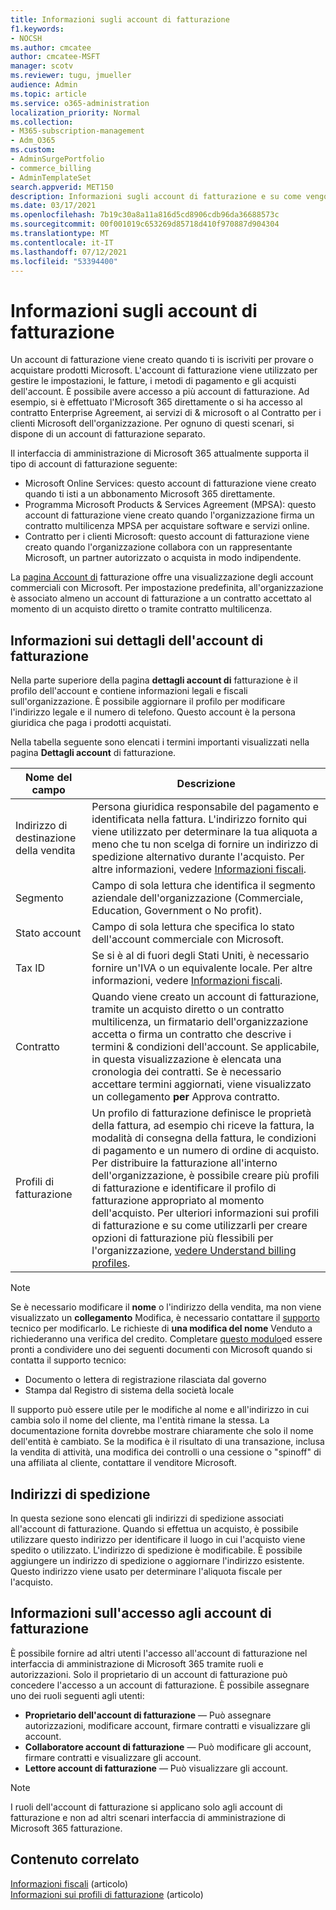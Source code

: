 ```yaml
---
title: Informazioni sugli account di fatturazione
f1.keywords:
- NOCSH
ms.author: cmcatee
author: cmcatee-MSFT
manager: scotv
ms.reviewer: tugu, jmueller
audience: Admin
ms.topic: article
ms.service: o365-administration
localization_priority: Normal
ms.collection:
- M365-subscription-management
- Adm_O365
ms.custom:
- AdminSurgePortfolio
- commerce_billing
- AdminTemplateSet
search.appverid: MET150
description: Informazioni sugli account di fatturazione e su come vengono utilizzati per gestire le impostazioni dell'account, le fatture, i metodi di pagamento e gli acquisti.
ms.date: 03/17/2021
ms.openlocfilehash: 7b19c30a8a11a816d5cd8906cdb96da36688573c
ms.sourcegitcommit: 00f001019c653269d85718d410f970887d904304
ms.translationtype: MT
ms.contentlocale: it-IT
ms.lasthandoff: 07/12/2021
ms.locfileid: "53394400"
---
```

# <a name="understand-billing-accounts"></a>Informazioni sugli account di fatturazione

Un account di fatturazione viene creato quando ti is iscriviti per provare o acquistare prodotti Microsoft. L'account di fatturazione viene utilizzato per gestire le impostazioni, le fatture, i metodi di pagamento e gli acquisti dell'account. È possibile avere accesso a più account di fatturazione. Ad esempio, si è effettuato l'Microsoft 365 direttamente o si ha accesso al contratto Enterprise Agreement, ai servizi di & microsoft o al Contratto per i clienti Microsoft dell'organizzazione. Per ognuno di questi scenari, si dispone di un account di fatturazione separato.

Il interfaccia di amministrazione di Microsoft 365 attualmente supporta il tipo di account di fatturazione seguente:

- Microsoft Online Services: questo account di fatturazione viene creato quando ti isti a un abbonamento Microsoft 365 direttamente.
- Programma Microsoft Products & Services Agreement (MPSA): questo account di fatturazione viene creato quando l'organizzazione firma un contratto multilicenza MPSA per acquistare software e servizi online.
- Contratto per i clienti Microsoft: questo account di fatturazione viene creato quando l'organizzazione collabora con un rappresentante Microsoft, un partner autorizzato o acquista in modo indipendente.

La <a href="https://go.microsoft.com/fwlink/p/?linkid=2084771" target="_blank">pagina Account di</a> fatturazione offre una visualizzazione degli account commerciali con Microsoft. Per impostazione predefinita, all'organizzazione è associato almeno un account di fatturazione a un contratto accettato al momento di un acquisto diretto o tramite contratto multilicenza.

## <a name="understand-billing-account-details"></a>Informazioni sui dettagli dell'account di fatturazione

Nella parte superiore della pagina **dettagli account di** fatturazione è il profilo dell'account e contiene informazioni legali e fiscali sull'organizzazione. È possibile aggiornare il profilo per modificare l'indirizzo legale e il numero di telefono. Questo account è la persona giuridica che paga i prodotti acquistati.

Nella tabella seguente sono elencati i termini importanti visualizzati nella pagina **Dettagli account** di fatturazione.

| Nome del campo | Descrizione |
|------------------|------------------------------------------------------------------------------------------------------------------------------------------------------------------------------------------------------------------------------------------------------------------------------|
| Indirizzo di destinazione della vendita | Persona giuridica responsabile del pagamento e identificata nella fattura. L'indirizzo fornito qui viene utilizzato per determinare la tua aliquota a meno che tu non scelga di fornire un indirizzo di spedizione alternativo durante l'acquisto. Per altre informazioni, vedere [Informazioni fiscali](billing-and-payments/tax-information.md). |
| Segmento | Campo di sola lettura che identifica il segmento aziendale dell'organizzazione (Commerciale, Education, Government o No profit). |
| Stato account | Campo di sola lettura che specifica lo stato dell'account commerciale con Microsoft. |
| Tax ID | Se si è al di fuori degli Stati Uniti, è necessario fornire un'IVA o un equivalente locale. Per altre informazioni, vedere [Informazioni fiscali](billing-and-payments/tax-information.md). |
| Contratto | Quando viene creato un account di fatturazione, tramite un acquisto diretto o un contratto multilicenza, un firmatario dell'organizzazione accetta o firma un contratto che descrive i termini & condizioni dell'account. Se applicabile, in questa visualizzazione è elencata una cronologia dei contratti. Se è necessario accettare termini aggiornati, viene visualizzato un collegamento **per** Approva contratto. |
| Profili di fatturazione | Un profilo di fatturazione definisce le proprietà della fattura, ad esempio chi riceve la fattura, la modalità di consegna della fattura, le condizioni di pagamento e un numero di ordine di acquisto. Per distribuire la fatturazione all'interno dell'organizzazione, è possibile creare più profili di fatturazione e identificare il profilo di fatturazione appropriato al momento dell'acquisto. Per ulteriori informazioni sui profili di fatturazione e su come utilizzarli per creare opzioni di fatturazione più flessibili per l'organizzazione, [vedere Understand billing profiles](billing-and-payments/manage-billing-profiles.md). |

> [!NOTE]
> Se è necessario modificare il **nome** o l'indirizzo della vendita, ma non viene visualizzato un **collegamento** Modifica, è necessario contattare il [supporto](../business-video/get-help-support.md) tecnico per modificarlo. Le richieste di **una modifica del nome** Venduto a richiederanno una verifica del credito. Completare [questo modulo](https://www.microsoft.com/download/details.aspx?id=102732)ed essere pronti a condividere uno dei seguenti documenti con Microsoft quando si contatta il supporto tecnico:
>
> - Documento o lettera di registrazione rilasciata dal governo
> - Stampa dal Registro di sistema della società locale
>
> Il supporto può essere utile per le modifiche al nome e all'indirizzo in cui cambia solo il nome del cliente, ma l'entità rimane la stessa. La documentazione fornita dovrebbe mostrare chiaramente che solo il nome dell'entità è cambiato. Se la modifica è il risultato di una transazione, inclusa la vendita di attività, una modifica dei controlli o una cessione o "spinoff" di una affiliata al cliente, contattare il venditore Microsoft.

## <a name="shipping-addresses"></a>Indirizzi di spedizione

In questa sezione sono elencati gli indirizzi di spedizione associati all'account di fatturazione. Quando si effettua un acquisto, è possibile utilizzare questo indirizzo per identificare il luogo in cui l'acquisto viene spedito o utilizzato. L'indirizzo di spedizione è modificabile. È possibile aggiungere un indirizzo di spedizione o aggiornare l'indirizzo esistente. Questo indirizzo viene usato per determinare l'aliquota fiscale per l'acquisto.

## <a name="understand-access-to-billing-accounts"></a>Informazioni sull'accesso agli account di fatturazione

È possibile fornire ad altri utenti l'accesso all'account di fatturazione nel interfaccia di amministrazione di Microsoft 365 tramite ruoli e autorizzazioni. Solo il proprietario di un account di fatturazione può concedere l'accesso a un account di fatturazione. È possibile assegnare uno dei ruoli seguenti agli utenti:

- **Proprietario dell'account di fatturazione** &mdash; Può assegnare autorizzazioni, modificare account, firmare contratti e visualizzare gli account.
- **Collaboratore account di fatturazione** &mdash; Può modificare gli account, firmare contratti e visualizzare gli account.
- **Lettore account di fatturazione** &mdash; Può visualizzare gli account.

> [!Note]
> I ruoli dell'account di fatturazione si applicano solo agli account di fatturazione e non ad altri scenari interfaccia di amministrazione di Microsoft 365 fatturazione.

## <a name="related-content"></a>Contenuto correlato

[Informazioni fiscali](billing-and-payments/tax-information.md) (articolo) \
[Informazioni sui profili di fatturazione](billing-and-payments/manage-billing-profiles.md) (articolo)
